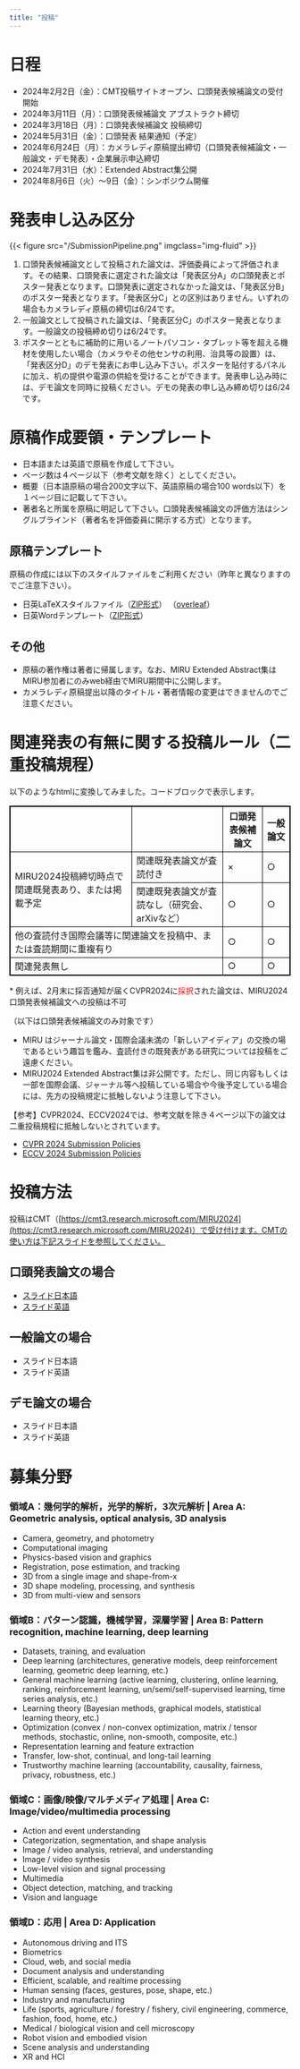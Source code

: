 ```yaml
---
title: "投稿"
---
```


# 日程

- 2024年2月2日（金）：CMT投稿サイトオープン、口頭発表候補論文の受付開始
- 2024年3月11日（月）：口頭発表候補論文 アブストラクト締切
- 2024年3月18日（月）：口頭発表候補論文 投稿締切
- 2024年5月31日（金）：口頭発表 結果通知（予定）
- 2024年6月24日（月）：カメラレディ原稿提出締切（口頭発表候補論文・一般論文・デモ発表）・企業展示申込締切
- 2024年7月31日（水）：Extended Abstract集公開
- 2024年8月6日（火）〜9日（金）：シンポジウム開催

# 発表申し込み区分

{{< figure src="/SubmissionPipeline.png" imgclass="img-fluid" >}}


1. 口頭発表候補論文として投稿された論文は、評価委員によって評価されます。その結果、口頭発表に選定された論文は「発表区分A」の口頭発表とポスター発表となります。口頭発表に選定されなかった論文は、「発表区分B」のポスター発表となります。「発表区分C」との区別はありません。いずれの場合もカメラレディ原稿の締切は6/24です。
2. 一般論文として投稿された論文は、「発表区分C」のポスター発表となります。一般論文の投稿締め切りは6/24です。
3. ポスターとともに補助的に用いるノートパソコン・タブレット等を超える機材を使用したい場合（カメラやその他センサの利用、治具等の設置）は、「発表区分D」のデモ発表にお申し込み下さい。ポスターを貼付するパネルに加え、机の提供や電源の供給を受けることができます。発表申し込み時には、デモ論文を同時に投稿ください。デモの発表の申し込み締め切りは6/24です。

# 原稿作成要領・テンプレート
- 日本語または英語で原稿を作成して下さい。
- ページ数は４ページ以下（参考文献を除く）としてください。
- 概要（日本語原稿の場合200文字以下、英語原稿の場合100 words以下）を１ページ目に記載して下さい。
- 著者名と所属を原稿に明記して下さい。口頭発表候補論文の評価方法はシングルブラインド（著者名を評価委員に開示する方式）となります。

## 原稿テンプレート
原稿の作成には以下のスタイルファイルをご利用ください（昨年と異なりますのでご注意下さい）。
- 日英LaTeXスタイルファイル（[ZIP形式](https://drive.google.com/uc?id=1JGg5duYyB3ct0O1conoI3lwbQn8mm5To&export=download)） （[overleaf](https://www.overleaf.com/read/rqzysprtggtp)）
- 日英Wordテンプレート（[ZIP形式](https://drive.google.com/uc?id=1DaVVp4hO3PDdQp0rhL5kgtCSr0pgSPdP&export=download)）


## その他
- 原稿の著作権は著者に帰属します。なお、MIRU Extended Abstract集はMIRU参加者にのみweb経由でMIRU期間中に公開します。
- カメラレディ原稿提出以降のタイトル・著者情報の変更はできませんのでご注意ください。

# 関連発表の有無に関する投稿ルール（二重投稿規程）

以下のようなhtmlに変換してみました。コードブロックで表示します。

<table style="border:1px solid black;">
  <tr>
    <th style="border:1px solid black;"></th>
    <th style="border:1px solid black;"></th>
    <th style="border:1px solid black;">口頭発表候補論文</th>
    <th style="border:1px solid black;">一般論文</th>
  </tr>
  <tr>
    <td style="border:1px solid black;" rowspan="2">MIRU2024投稿締切時点で関連既発表あり、または掲載予定</td>
    <td style="border:1px solid black;">関連既発表論文が査読付き</td>
    <td style="border:1px solid black;">×</td>
    <td style="border:1px solid black;">○</td>
  </tr>
  <tr>
    <td style="border:1px solid black;">関連既発表論文が査読なし（研究会、arXivなど）</td>
    <td style="border:1px solid black;">○</td>
    <td style="border:1px solid black;">○</td>
  </tr>
  <tr>
    <td style="border:1px solid black;" colspan="2">他の査読付き国際会議等に関連論文を投稿中、または査読期間に重複有り</td>
    <td style="border:1px solid black;">○</td>
    <td style="border:1px solid black;">○</td>
  </tr>
  <tr>
    <td style="border:1px solid black;" colspan="2">関連発表無し</td>
    <td style="border:1px solid black;">○</td>
    <td style="border:1px solid black;">○</td>
  </tr>
</table>
* 例えば、2月末に採否通知が届くCVPR2024に<span style="color: red;">採択</span>された論文は、MIRU2024 口頭発表候補論文への投稿は不可

（以下は口頭発表候補論文のみ対象です）
- MIRU はジャーナル論文・国際会議未満の「新しいアイディア」の交換の場であるという趣旨を鑑み、査読付きの既発表がある研究については投稿をご遠慮ください。
- MIRU2024 Extended Abstract集は非公開です。ただし、同じ内容もしくは一部を国際会議、ジャーナル等へ投稿している場合や今後予定している場合には、先方の投稿規定に抵触しないよう注意して下さい。

【参考】CVPR2024、ECCV2024では、参考文献を除き４ページ以下の論文は二重投稿規程に抵触しないとされています。
- [CVPR 2024 Submission Policies](https://cvpr.thecvf.com/Conferences/2024/AuthorGuidelines)
- [ECCV 2024 Submission Policies](https://eccv.ecva.net/Conferences/2024/SubmissionPolicies)


# 投稿方法
投稿はCMT（[https://cmt3.research.microsoft.com/MIRU2024](https://cmt3.research.microsoft.com/MIRU2024)）で受け付けます。CMTの使い方は下記スライドを参照してください。

## 口頭発表論文の場合
- [スライド日本語](https://docs.google.com/presentation/d/13geMoHJKJmokkEq6SY3BXCxhJ55C7P5t/edit?usp=sharing&ouid=114774759612805341651&rtpof=true&sd=true)
- [スライド英語](https://docs.google.com/presentation/d/1-QR-T2LFAMCQkZUQ0Ly0UFThVzxgl8s9/edit?usp=sharing&ouid=114774759612805341651&rtpof=true&sd=true)

## 一般論文の場合
- スライド日本語
- スライド英語

## デモ論文の場合
- スライド日本語
- スライド英語


# 募集分野

### 領域A：幾何学的解析，光学的解析，3次元解析 | Area A: Geometric analysis, optical analysis, 3D analysis
- Camera, geometry, and photometry
- Computational imaging
- Physics-based vision and graphics
- Registration, pose estimation, and tracking
- 3D from a single image and shape-from-x
- 3D shape modeling, processing, and synthesis
- 3D from multi-view and sensors

### 領域B：パターン認識，機械学習，深層学習 | Area B: Pattern recognition, machine learning, deep learning
- Datasets, training, and evaluation
- Deep learning (architectures, generative models, deep reinforcement learning, geometric deep learning, etc.)
- General machine learning (active learning, clustering, online learning, ranking, reinforcement learning, un/semi/self-supervised learning, time series analysis, etc.)
- Learning theory (Bayesian methods, graphical models, statistical learning theory, etc.)
- Optimization (convex / non-convex optimization, matrix / tensor methods, stochastic, online, non-smooth, composite, etc.)
- Representation learning and feature extraction
- Transfer, low-shot, continual, and long-tail learning
- Trustworthy machine learning (accountability, causality, fairness, privacy, robustness, etc.)

### 領域C：画像/映像/マルチメディア処理 | Area C: Image/video/multimedia processing
- Action and event understanding
- Categorization, segmentation, and shape analysis
- Image / video analysis, retrieval, and understanding
- Image / video synthesis
- Low-level vision and signal processing
- Multimedia
- Object detection, matching, and tracking
- Vision and language

### 領域D：応用 | Area D: Application
- Autonomous driving and ITS
- Biometrics
- Cloud, web, and social media
- Document analysis and understanding
- Efficient, scalable, and realtime processing
- Human sensing (faces, gestures, pose, shape, etc.)
- Industry and manufacturing
- Life (sports, agriculture / forestry / fishery, civil engineering, commerce, fashion, food, home, etc.)
- Medical / biological vision and cell microscopy
- Robot vision and embodied vision
- Scene analysis and understanding
- XR and HCI
